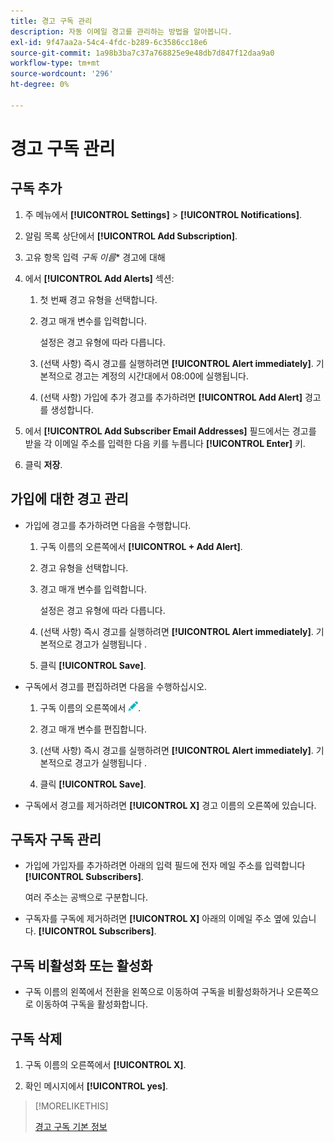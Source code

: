 ```yaml
---
title: 경고 구독 관리
description: 자동 이메일 경고를 관리하는 방법을 알아봅니다.
exl-id: 9f47aa2a-54c4-4fdc-b289-6c3586cc18e6
source-git-commit: 1a98b3ba7c37a768825e9e48db7d847f12daa9a0
workflow-type: tm+mt
source-wordcount: '296'
ht-degree: 0%

---
```


# 경고 구독 관리

## 구독 추가

1. 주 메뉴에서 **[!UICONTROL Settings]** > **[!UICONTROL Notifications]**.

1. 알림 목록 상단에서 **[!UICONTROL Add Subscription]**.

1. 고유 항목 입력 *구독 이름** 경고에 대해

1. 에서 **[!UICONTROL Add Alerts]** 섹션:

   1. 첫 번째 경고 유형을 선택합니다.

   1. 경고 매개 변수를 입력합니다.

      설정은 경고 유형에 따라 다릅니다.

   1. (선택 사항) 즉시 경고를 실행하려면 **[!UICONTROL Alert immediately]**. 기본적으로 경고는 계정의 시간대에서 08:00에 실행됩니다.

   1. (선택 사항) 가입에 추가 경고를 추가하려면 **[!UICONTROL Add Alert]** 경고를 생성합니다.

1. 에서 **[!UICONTROL Add Subscriber Email Addresses]** 필드에서는 경고를 받을 각 이메일 주소를 입력한 다음 키를 누릅니다 **[!UICONTROL Enter]** 키.

1. 클릭 **저장**.

## 가입에 대한 경고 관리

* 가입에 경고를 추가하려면 다음을 수행합니다.

   1. 구독 이름의 오른쪽에서 **[!UICONTROL + Add Alert]**.

   1. 경고 유형을 선택합니다.

   1. 경고 매개 변수를 입력합니다.

      설정은 경고 유형에 따라 다릅니다.

   1. (선택 사항) 즉시 경고를 실행하려면 **[!UICONTROL Alert immediately]**. 기본적으로 경고가 실행됩니다 <!-- at what time? -->.

   1. 클릭 **[!UICONTROL Save]**.

* 구독에서 경고를 편집하려면 다음을 수행하십시오.

   1. 구독 이름의 오른쪽에서 ![편집](/help/dsp/assets/edit.png).

   1. 경고 매개 변수를 편집합니다.

   1. (선택 사항) 즉시 경고를 실행하려면 **[!UICONTROL Alert immediately]**. 기본적으로 경고가 실행됩니다 <!-- at what time? -->.

   1. 클릭 **[!UICONTROL Save]**.

* 구독에서 경고를 제거하려면 **[!UICONTROL X]** 경고 이름의 오른쪽에 있습니다.

## 구독자 구독 관리

* 가입에 가입자를 추가하려면 아래의 입력 필드에 전자 메일 주소를 입력합니다 **[!UICONTROL Subscribers]**.

   여러 주소는 공백으로 구분합니다.

* 구독자를 구독에 제거하려면 **[!UICONTROL X]** 아래의 이메일 주소 옆에 있습니다. **[!UICONTROL Subscribers]**.

## 구독 비활성화 또는 활성화

* 구독 이름의 왼쪽에서 전환을 왼쪽으로 이동하여 구독을 비활성화하거나 오른쪽으로 이동하여 구독을 활성화합니다.

## 구독 삭제

1. 구독 이름의 오른쪽에서 **[!UICONTROL X]**.

1. 확인 메시지에서 **[!UICONTROL yes]**.

>[!MORELIKETHIS]
>
>[경고 구독 기본 정보](alerts-about.md)
